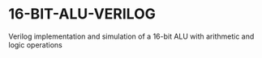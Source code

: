 # 16-BIT-ALU-VERILOG
Verilog implementation and simulation of a 16-bit ALU with arithmetic and logic operations
